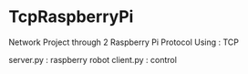 # TcpRaspberryPi
Network Project through 2 Raspberry Pi
Protocol Using : TCP 

 server.py  : raspberry robot
 client.py  : control
 
